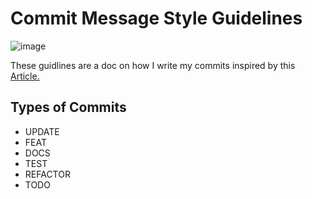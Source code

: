 # Commit Message Style Guidelines

![image](../commit_style_rules/D.webp)

These guidlines are a doc on how I write my commits inspired by this [Article.](https://www.markdownguide.org/basic-syntax/#:~:text=Nearly%20all%20Markdown%20applications%20support%20the%20basic%20syntax%20outlined%20in) 




## Types of Commits 
- UPDATE
- FEAT
- DOCS
- TEST
- REFACTOR
- TODO